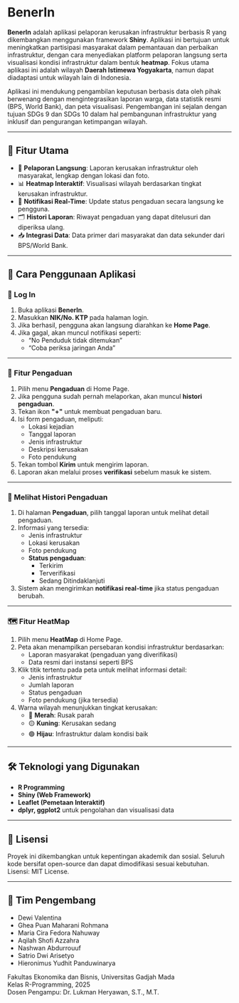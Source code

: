 # BenerIn

**BenerIn** adalah aplikasi pelaporan kerusakan infrastruktur berbasis R yang dikembangkan menggunakan framework **Shiny**. Aplikasi ini bertujuan untuk meningkatkan partisipasi masyarakat dalam pemantauan dan perbaikan infrastruktur, dengan cara menyediakan platform pelaporan langsung serta visualisasi kondisi infrastruktur dalam bentuk **heatmap**. Fokus utama aplikasi ini adalah wilayah **Daerah Istimewa Yogyakarta**, namun dapat diadaptasi untuk wilayah lain di Indonesia.

Aplikasi ini mendukung pengambilan keputusan berbasis data oleh pihak berwenang dengan mengintegrasikan laporan warga, data statistik resmi (BPS, World Bank), dan peta visualisasi. Pengembangan ini sejalan dengan tujuan SDGs 9 dan SDGs 10 dalam hal pembangunan infrastruktur yang inklusif dan pengurangan ketimpangan wilayah.

---

## 🚀 Fitur Utama
- 📍 **Pelaporan Langsung**: Laporan kerusakan infrastruktur oleh masyarakat, lengkap dengan lokasi dan foto.
- 📊 **Heatmap Interaktif**: Visualisasi wilayah berdasarkan tingkat kerusakan infrastruktur.
- 🔔 **Notifikasi Real-Time**: Update status pengaduan secara langsung ke pengguna.
- 🗂️ **Histori Laporan**: Riwayat pengaduan yang dapat ditelusuri dan diperiksa ulang.
- 📥 **Integrasi Data**: Data primer dari masyarakat dan data sekunder dari BPS/World Bank.

---

## 🧭 Cara Penggunaan Aplikasi

### 🔐 Log In
1. Buka aplikasi **BenerIn**.
2. Masukkan **NIK/No. KTP** pada halaman login.
3. Jika berhasil, pengguna akan langsung diarahkan ke **Home Page**.
4. Jika gagal, akan muncul notifikasi seperti:
   - “No Penduduk tidak ditemukan”
   - “Coba periksa jaringan Anda”

---

### 📝 Fitur Pengaduan
1. Pilih menu **Pengaduan** di Home Page.
2. Jika pengguna sudah pernah melaporkan, akan muncul **histori pengaduan**.
3. Tekan ikon **"+"** untuk membuat pengaduan baru.
4. Isi form pengaduan, meliputi:
   - Lokasi kejadian
   - Tanggal laporan
   - Jenis infrastruktur
   - Deskripsi kerusakan
   - Foto pendukung
5. Tekan tombol **Kirim** untuk mengirim laporan.
6. Laporan akan melalui proses **verifikasi** sebelum masuk ke sistem.

---

### 📂 Melihat Histori Pengaduan
1. Di halaman **Pengaduan**, pilih tanggal laporan untuk melihat detail pengaduan.
2. Informasi yang tersedia:
   - Jenis infrastruktur
   - Lokasi kerusakan
   - Foto pendukung
   - **Status pengaduan**:
     - Terkirim
     - Terverifikasi
     - Sedang Ditindaklanjuti
3. Sistem akan mengirimkan **notifikasi real-time** jika status pengaduan berubah.

---

### 🗺️ Fitur HeatMap
1. Pilih menu **HeatMap** di Home Page.
2. Peta akan menampilkan persebaran kondisi infrastruktur berdasarkan:
   - Laporan masyarakat (pengaduan yang diverifikasi)
   - Data resmi dari instansi seperti BPS
3. Klik titik tertentu pada peta untuk melihat informasi detail:
   - Jenis infrastruktur
   - Jumlah laporan
   - Status pengaduan
   - Foto pendukung (jika tersedia)
4. Warna wilayah menunjukkan tingkat kerusakan:
   - 🔴 **Merah**: Rusak parah
   - 🟡 **Kuning**: Kerusakan sedang
   - 🟢 **Hijau**: Infrastruktur dalam kondisi baik

---

## 🛠️ Teknologi yang Digunakan
- **R Programming**
- **Shiny (Web Framework)**
- **Leaflet (Pemetaan Interaktif)**
- **dplyr, ggplot2** untuk pengolahan dan visualisasi data

---

## 📄 Lisensi
Proyek ini dikembangkan untuk kepentingan akademik dan sosial. Seluruh kode bersifat open-source dan dapat dimodifikasi sesuai kebutuhan. Lisensi: MIT License.

---

## 👥 Tim Pengembang
- Dewi Valentina
- Ghea Puan Maharani Rohmana
- Maria Cira Fedora Nahuway
- Aqilah Shofi Azzahra
- Nashwan Abdurrouuf
- Satrio Dwi Arisetyo
- Hieronimus Yudhit Panduwinarya

Fakultas Ekonomika dan Bisnis, Universitas Gadjah Mada  
Kelas R-Programming, 2025  
Dosen Pengampu: Dr. Lukman Heryawan, S.T., M.T.


